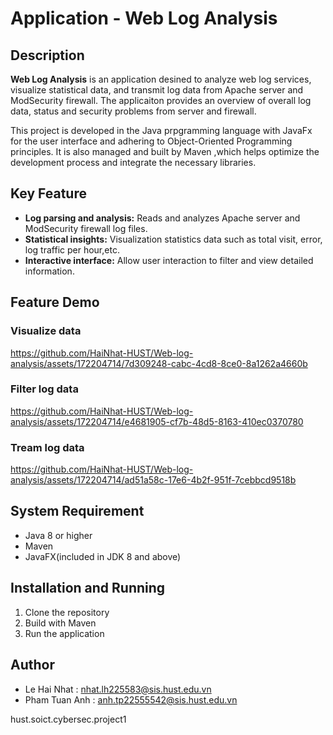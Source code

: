 # Application - Web Log Analysis

## Description
 **Web Log Analysis** is an application desined to analyze web log services, visualize statistical data, and transmit log data from Apache server and ModSecurity firewall. The applicaiton provides an overview of overall log data, status and security problems from server and firewall.

This project is developed in the Java prpgramming language with JavaFx for the user interface and adhering to Object-Oriented Programming principles. It is also managed and built by Maven ,which helps optimize the development process and integrate the necessary libraries.
## Key Feature
- **Log parsing and analysis:** Reads and analyzes Apache server and ModSecurity firewall log files.
- **Statistical insights:** Visualization statistics data such as total visit, error, log traffic per hour,etc.
- **Interactive interface:** Allow user interaction to filter and view detailed information.
## Feature Demo
### Visualize data
https://github.com/HaiNhat-HUST/Web-log-analysis/assets/172204714/7d309248-cabc-4cd8-8ce0-8a1262a4660b
### Filter log data
https://github.com/HaiNhat-HUST/Web-log-analysis/assets/172204714/e4681905-cf7b-48d5-8163-410ec0370780
### Tream log data
https://github.com/HaiNhat-HUST/Web-log-analysis/assets/172204714/ad51a58c-17e6-4b2f-951f-7cebbcd9518b
## System Requirement
- Java 8 or higher
- Maven
- JavaFX(included in JDK 8 and above)
## Installation and Running
1. Clone the repository
2. Build with Maven
3. Run the application

## Author
- Le Hai Nhat : nhat.lh225583@sis.hust.edu.vn
- Pham Tuan Anh : anh.tp22555542@sis.hust.edu.vn

hust.soict.cybersec.project1
